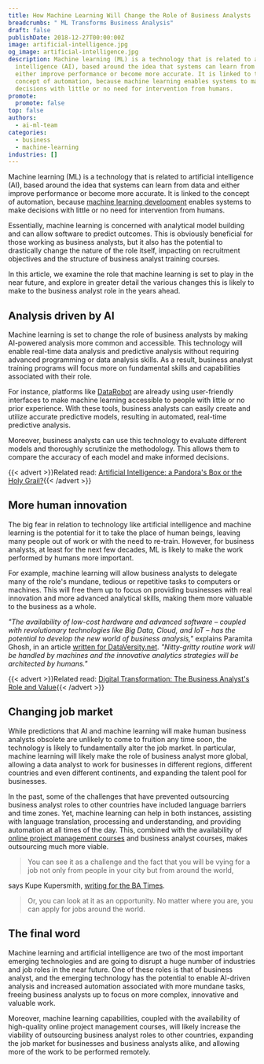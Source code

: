 ```yaml
---
title: How Machine Learning Will Change the Role of Business Analysts
breadcrumbs: " ML Transforms Business Analysis"
draft: false
publishDate: 2018-12-27T00:00:00Z
image: artificial-intelligence.jpg
og_image: artificial-intelligence.jpg
description: Machine learning (ML) is a technology that is related to artificial
  intelligence (AI), based around the idea that systems can learn from data and
  either improve performance or become more accurate. It is linked to the
  concept of automation, because machine learning enables systems to make
  decisions with little or no need for intervention from humans.
promote:
  promote: false
top: false
authors:
  - ai-ml-team
categories:
  - business
  - machine-learning
industries: []
---
```

Machine learning (ML) is a technology that is related to artificial intelligence (AI), based around the idea that systems can learn from data and either improve performance or become more accurate. It is linked to the concept of automation, because [machine learning development](https://anadea.info/services/machine-learning-software-development) enables systems to make decisions with little or no need for intervention from humans.

Essentially, machine learning is concerned with analytical model building and can allow software to predict outcomes. This is obviously beneficial for those working as business analysts, but it also has the potential to drastically change the nature of the role itself, impacting on recruitment objectives and the structure of business analyst training courses.

In this article, we examine the role that machine learning is set to play in the near future, and explore in greater detail the various changes this is likely to make to the business analyst role in the years ahead.

## Analysis driven by AI

Machine learning is set to change the role of business analysts by making AI-powered analysis more common and accessible. This technology will enable real-time data analysis and predictive analysis without requiring advanced programming or data analysis skills. As a result, business analyst training programs will focus more on fundamental skills and capabilities associated with their role.

For instance, platforms like <a href="https://www.datarobot.com/" target="_blank">DataRobot</a> are already using user-friendly interfaces to make machine learning accessible to people with little or no prior experience. With these tools, business analysts can easily create and utilize accurate predictive models, resulting in automated, real-time predictive analysis.

Moreover, business analysts can use this technology to evaluate different models and thoroughly scrutinize the methodology. This allows them to compare the accuracy of each model and make informed decisions.

{{< advert >}}Related read: [Artificial Intelligence: a Pandora's Box or the Holy Grail?](https://anadea.info/blog/artificial-intelligence-pandoras-box-or-the-holy-grail){{< /advert >}}

## More human innovation

The big fear in relation to technology like artificial intelligence and machine learning is the potential for it to take the place of human beings, leaving many people out of work or with the need to re-train. However, for business analysts, at least for the next few decades, ML is likely to make the work performed by humans more important.

For example, machine learning will allow business analysts to delegate many of the role's mundane, tedious or repetitive tasks to computers or machines. This will free them up to focus on providing businesses with real innovation and more advanced analytical skills, making them more valuable to the business as a whole.

*"The availability of low-cost hardware and advanced software – coupled with revolutionary technologies like Big Data, Cloud, and IoT – has the potential to develop the new world of business analysis,"* explains Paramita Ghosh, in an article <a href="http://www.dataversity.net/business-analyst-world-artificial-intelligence-machine-learning/" target="_blank">written for DataVersity.net</a>. *"Nitty-gritty routine work will be handled by machines and the innovative analytics strategies will be architected by humans."*

{{< advert >}}Related read: [Digital Transformation: The Business Analyst's Role and Value](https://anadea.info/guides/business-analyst-role){{< /advert >}}

## Changing job market

While predictions that AI and machine learning will make human business analysts obsolete are unlikely to come to fruition any time soon, the technology is likely to fundamentally alter the job market. In particular, machine learning will likely make the role of business analyst more global, allowing a data analyst to work for businesses in different regions, different countries and even different continents, and expanding the talent pool for businesses.

In the past, some of the challenges that have prevented outsourcing business analyst roles to other countries have included language barriers and time zones. Yet, machine learning can help in both instances, assisting with language translation, processing and understanding, and providing automation at all times of the day. This, combined with the availability of <a href="https://www.strategyex.co.uk/explore-our-courses/available-modalities/project-management-etraining-and-online-courses" target="_blank">online project management courses</a> and business analyst courses, makes outsourcing much more viable.

> You can see it as a challenge and the fact that you will be vying for a job not only from people in your city but from around the world, 

says Kupe Kupersmith, <a href="https://www.batimes.com/articles/your-next-business-analyst-will-be-a-robot/" target="_blank">writing for the BA Times</a>. 

> Or, you can look at it as an opportunity. No matter where you are, you can apply for jobs around the world.

## The final word

Machine learning and artificial intelligence are two of the most important emerging technologies and are going to disrupt a huge number of industries and job roles in the near future. One of these roles is that of business analyst, and the emerging technology has the potential to enable AI-driven analysis and increased automation associated with more mundane tasks, freeing business analysts up to focus on more complex, innovative and valuable work.

Moreover, machine learning capabilities, coupled with the availability of high-quality online project management courses, will likely increase the viability of outsourcing business analyst roles to other countries, expanding the job market for businesses and business analysts alike, and allowing more of the work to be performed remotely.

